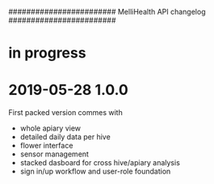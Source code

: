 ########################
MelliHealth API changelog
########################


in progress
===========


2019-05-28 1.0.0
=================
First packed version commes with
- whole apiary view
- detailed daily data per hive
- flower interface
- sensor management
- stacked dasboard for cross hive/apiary analysis
- sign in/up workflow and user-role foundation

